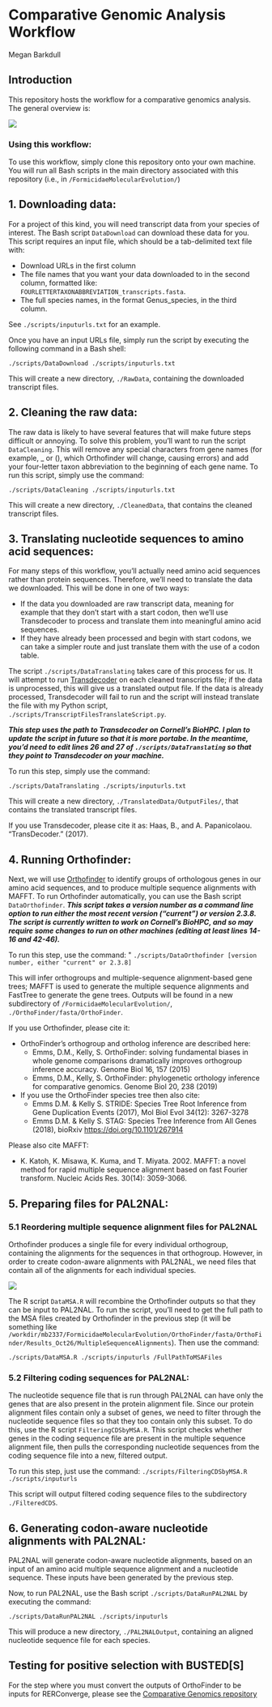 Comparative Genomic Analysis Workflow
================
Megan Barkdull

## Introduction

This repository hosts the workflow for a comparative genomics analysis.
The general overview
is:

<img src="README_files/figure-gfm/unnamed-chunk-1-1.png" style="display: block; margin: auto;" />

### Using this workflow:

To use this workflow, simply clone this repository onto your own
machine. You will run all Bash scripts in the main directory associated
with this repository (i.e., in `/FormicidaeMolecularEvolution/`)

## 1\. Downloading data:

For a project of this kind, you will need transcript data from your
species of interest. The Bash script `DataDownload` can download these
data for you. This script requires an input file, which should be a
tab-delimited text file with:

  - Download URLs in the first column
  - The file names that you want your data downloaded to in the second
    column, formatted like:
    `FOURLETTERTAXONABBREVIATION_transcripts.fasta`.
  - The full species names, in the format Genus\_species, in the third
    column.

See `./scripts/inputurls.txt` for an example.

Once you have an input URLs file, simply run the script by executing the
following command in a Bash shell:

`./scripts/DataDownload ./scripts/inputurls.txt`

This will create a new directory, `./RawData`, containing the downloaded
transcript files.

## 2\. Cleaning the raw data:

The raw data is likely to have several features that will make future
steps difficult or annoying. To solve this problem, you’ll want to run
the script `DataCleaning`. This will remove any special characters from
gene names (for example, \_ or (), which Orthofinder will change,
causing errors) and add your four-letter taxon abbreviation to the
beginning of each gene name. To run this script, simply use the command:

`./scripts/DataCleaning ./scripts/inputurls.txt`

This will create a new directory, `./CleanedData`, that contains the
cleaned transcript files.

## 3\. Translating nucleotide sequences to amino acid sequences:

For many steps of this workflow, you’ll actually need amino acid
sequences rather than protein sequences. Therefore, we’ll need to
translate the data we downloaded. This will be done in one of two ways:

  - If the data you downloaded are raw transcript data, meaning for
    example that they don’t start with a start codon, then we’ll use
    Transdecoder to process and translate them into meaningful amino
    acid sequences.
  - If they have already been processed and begin with start codons, we
    can take a simpler route and just translate them with the use of a
    codon table.

The script `./scripts/DataTranslating` takes care of this process for
us. It will attempt to run
[Transdecoder](https://github.com/TransDecoder/TransDecoder/wiki) on
each cleaned transcripts file; if the data is unprocessed, this will
give us a translated output file. If the data is already processed,
Transdecoder will fail to run and the script will instead translate the
file with my Python script,
`./scripts/TranscriptFilesTranslateScript.py`.

***This step uses the path to Transdecoder on Cornell’s BioHPC. I plan
to update the script in future so that it is more portabe. In the
meantime, you’d need to edit lines 26 and 27 of
`./scripts/DataTranslating` so that they point to Transdecoder on your
machine.***

To run this step, simply use the command:

`./scripts/DataTranslating ./scripts/inputurls.txt`

This will create a new directory, `./TranslatedData/OutputFiles/`, that
contains the translated transcript files.

If you use Transdecoder, please cite it as: Haas, B., and A.
Papanicolaou. “TransDecoder.” (2017).

## 4\. Running Orthofinder:

Next, we will use [Orthofinder](https://davidemms.github.io) to identify
groups of orthologous genes in our amino acid sequences, and to produce
multiple sequence alignments with MAFFT. To run Orthofinder
automatically, you can use the Bash script `DataOrthofinder`. ***This
script takes a version number as a command line option to run either the
most recent version (“current”) or version 2.3.8. The script is
currently written to work on Cornell’s BioHPC, and so may require some
changes to run on other machines (editing at least lines 14-16 and
42-46).***

To run this step, use the command: " `./scripts/DataOrthofinder [version
number, either "current" or 2.3.8]`

This will infer orthogroups and multiple-sequence alignment-based gene
trees; MAFFT is used to generate the multiple sequence alignments and
FastTree to generate the gene trees. Outputs will be found in a new
subdirectory of `/FormicidaeMolecularEvolution/`,
`./OrthoFinder/fasta/OrthoFinder`.

If you use Orthofinder, please cite it:

  - OrthoFinder’s orthogroup and ortholog inference are described here:
      - Emms, D.M., Kelly, S. OrthoFinder: solving fundamental biases in
        whole genome comparisons dramatically improves orthogroup
        inference accuracy. Genome Biol 16, 157 (2015)
      - Emms, D.M., Kelly, S. OrthoFinder: phylogenetic orthology
        inference for comparative genomics. Genome Biol 20, 238 (2019)
  - If you use the OrthoFinder species tree then also cite:
      - Emms D.M. & Kelly S. STRIDE: Species Tree Root Inference from
        Gene Duplication Events (2017), Mol Biol Evol 34(12): 3267-3278
      - Emms D.M. & Kelly S. STAG: Species Tree Inference from All Genes
        (2018), bioRxiv <https://doi.org/10.1101/267914>

Please also cite MAFFT:

  - K. Katoh, K. Misawa, K. Kuma, and T. Miyata. 2002. MAFFT: a novel
    method for rapid multiple sequence alignment based on fast Fourier
    transform. Nucleic Acids Res. 30(14): 3059-3066.

## 5\. Preparing files for PAL2NAL:

### 5.1 Reordering multiple sequence alignment files for PAL2NAL

Orthofinder produces a single file for every individual orthogroup,
containing the alignments for the sequences in that orthogroup. However,
in order to create codon-aware alignments with PAL2NAL, we need files
that contain all of the alignments for each individual
species.

<img src="README_files/figure-gfm/unnamed-chunk-2-1.png" style="display: block; margin: auto;" />

The R script `DataMSA.R` will recombine the Orthofinder outputs so that
they can be input to PAL2NAL. To run the script, you’ll need to get the
full path to the MSA files created by Orthofinder in the previous step
(it will be something like
`/workdir/mb2337/FormicidaeMolecularEvolution/OrthoFinder/fasta/OrthoFinder/Results_Oct26/MultipleSequenceAlignments`).
Then use the command:

`./scripts/DataMSA.R ./scripts/inputurls /FullPathToMSAFiles`

### 5.2 Filtering coding sequences for PAL2NAL:

The nucleotide sequence file that is run through PAL2NAL can have only
the genes that are also present in the protein alignment file. Since our
protein alignment files contain only a subset of genes, we need to
filter through the nucleotide sequence files so that they too contain
only this subset. To do this, use the R script `FilteringCDSbyMSA.R`.
This script checks whether genes in the coding sequence file are present
in the multiple sequence alignment file, then pulls the corresponding
nucleotide sequences from the coding sequence file into a new, filtered
output.

To run this step, just use the command: `./scripts/FilteringCDSbyMSA.R
./scripts/inputurls`

This script will output filtered coding sequence files to the
subdirectory `./FilteredCDS`.

## 6\. Generating codon-aware nucleotide alignments with PAL2NAL:

PAL2NAL will generate codon-aware nucleotide alignments, based on an
input of an amino acid multiple sequence alignment and a nucleotide
sequence. These inputs have been generated by the previous step.

Now, to run PAL2NAL, use the Bash script `./scripts/DataRunPAL2NAL` by
executing the command:

`./scripts/DataRunPAL2NAL ./scripts/inputurls`

This will produce a new directory, `./PAL2NALOutput`, containing an
aligned nucleotide sequence file for each species.

## Testing for positive selection with BUSTED\[S\]

For the step where you must convert the outputs of OrthoFinder to be
inputs for RERConverge, please see the [Comparative Genomics
repository](https://github.com/mbarkdull/ComparativeGenomics)

